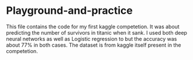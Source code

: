 # Playground-and-practice
This file contains the code for my first kaggle competetion. It was about predicting the number of survivors in titanic when it sank. I used both deep neural networks as well as Logistic regression to 
but the accuracy was about 77% in both cases. The dataset is from kaggle itself present in the competetion.
